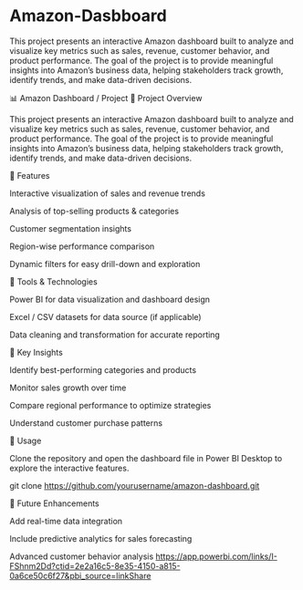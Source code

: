 # Amazon-Dasbboard
This project presents an interactive Amazon dashboard built to analyze and visualize key metrics such as sales, revenue, customer behavior, and product performance. The goal of the project is to provide meaningful insights into Amazon’s business data, helping stakeholders track growth, identify trends, and make data-driven decisions.



📊 Amazon Dashboard / Project
🔹 Project Overview

This project presents an interactive Amazon dashboard built to analyze and visualize key metrics such as sales, revenue, customer behavior, and product performance. The goal of the project is to provide meaningful insights into Amazon’s business data, helping stakeholders track growth, identify trends, and make data-driven decisions.

🔹 Features

Interactive visualization of sales and revenue trends

Analysis of top-selling products & categories

Customer segmentation insights

Region-wise performance comparison

Dynamic filters for easy drill-down and exploration

🔹 Tools & Technologies

Power BI for data visualization and dashboard design

Excel / CSV datasets for data source (if applicable)

Data cleaning and transformation for accurate reporting

🔹 Key Insights

Identify best-performing categories and products

Monitor sales growth over time

Compare regional performance to optimize strategies

Understand customer purchase patterns

🔹 Usage

Clone the repository and open the dashboard file in Power BI Desktop to explore the interactive features.

git clone https://github.com/yourusername/amazon-dashboard.git

🔹 Future Enhancements

Add real-time data integration

Include predictive analytics for sales forecasting

Advanced customer behavior analysis
https://app.powerbi.com/links/I-FShnm2Dd?ctid=2e2a16c5-8e35-4150-a815-0a6ce50c6f27&pbi_source=linkShare
